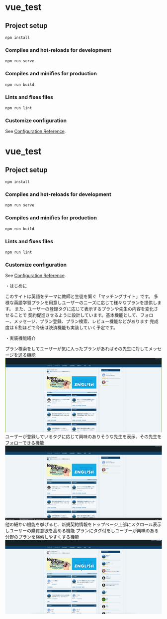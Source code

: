 # vue_test

## Project setup
```
npm install
```

### Compiles and hot-reloads for development
```
npm run serve
```

### Compiles and minifies for production
```
npm run build
```

### Lints and fixes files
```
npm run lint
```

### Customize configuration
See [Configuration Reference](https://cli.vuejs.org/config/).

# vue_test

## Project setup
```
npm install
```

### Compiles and hot-reloads for development
```
npm run serve
```

### Compiles and minifies for production
```
npm run build
```

### Lints and fixes files
```
npm run lint
```

### Customize configuration
See [Configuration Reference](https://cli.vuejs.org/config/).

・はじめに

このサイトは英語をテーマに教師と生徒を繋ぐ「マッチングサイト」です。
多様な英語学習プランを用意しユーザーのニーズに応じて様々なプランを提供します。
また、ユーザーの登録タグに応じて表示するプランや先生の内容を変化させることで
契約促進させるように設計しています。基本機能として、フォロー、メッセージ、プラン登録、プラン検索、レビュー機能などがあります
完成度は６割ほどで今後は決済機能も実装していく予定です。

・実装機能紹介

プラン検索をしてユーザーが気に入ったプランがあればその先生に対してメッセージを送る機能
![movie](https://github.com/creater0820/enlish-tutor-vue/blob/my-branch/movie/top-to-message.gif)
ユーザーが登録しているタグに応じて興味のありそうな先生を表示、その先生をフォローできる機能
![movie](https://github.com/creater0820/enlish-tutor-vue/blob/my-branch/movie/follow3.gif)
他の細かい機能を挙げると、新規契約情報をトップページ上部にスクロール表示しユーザーの購買意欲を高める機能
プランにタグ付をしユーザーが興味のある分野のプランを検索しやすくする機能
![movie](https://github.com/creater0820/enlish-tutor-vue/blob/my-branch/movie/timeline.gif)
